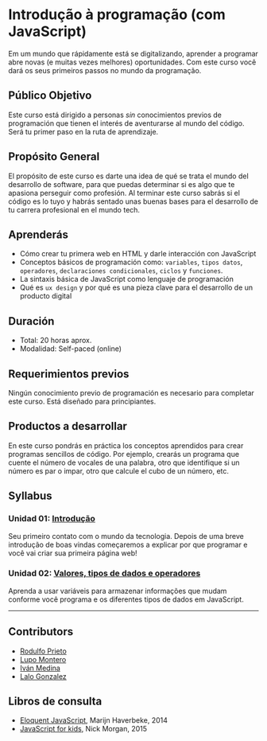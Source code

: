 # Introdução à programação (com JavaScript)

Em um mundo que rápidamente está se digitalizando, aprender a programar abre
novas (e muitas vezes melhores) oportunidades. Com este curso você dará os seus
primeiros passos no mundo da programação.

## Público Objetivo

Este curso está dirigido a personas _sin_ conocimientos previos de programación
que tienen el interés de aventurarse al mundo del código. Será tu primer paso en
la ruta de aprendizaje.

## Propósito General

El propósito de este curso es darte una idea de qué se trata el mundo del
desarrollo de software, para que puedas determinar si es algo que te apasiona
perseguir como profesión. Al terminar este curso sabrás si el código es lo tuyo
y habrás sentado unas buenas bases para el desarrollo de tu carrera profesional
en el mundo tech.

## Aprenderás

- Cómo crear tu primera web en HTML y darle interacción con JavaScript
- Conceptos básicos de programación como: `variables`, `tipos datos`,
  `operadores`, `declaraciones condicionales`, `ciclos` y `funciones`.
- La sintaxis básica de JavaScript como lenguaje de programación
- Qué es `ux design` y por qué es una pieza clave para el desarrollo de un
  producto digital

## Duración

- Total: 20 horas aprox.
- Modalidad: Self-paced (online)

## Requerimientos previos

Ningún conocimiento previo de programación es necesario para completar este
curso. Está diseñado para principiantes.

## Productos a desarrollar

En este curso pondrás en práctica los conceptos aprendidos para crear programas
sencillos de código. Por ejemplo, crearás un programa que cuente el número de
vocales de una palabra, otro que identifique si un número es par o impar, otro
que calcule el cubo de un número, etc.

## Syllabus

### Unidad 01: [Introdução](01-introduction)

Seu primeiro contato com o mundo da tecnologia. Depois de uma breve introdução
de boas vindas começaremos a explicar por que programar e você vai criar sua
primeira página web!

### Unidad 02: [Valores, tipos de dados e operadores](02-variables-and-data-types)

Aprenda a usar variáveis ​​para armazenar informações que mudam conforme você
programa e os diferentes tipos de dados em JavaScript.

---

## Contributors

- [Rodulfo Prieto](https://github.com/chamodev)
- [Lupo Montero](https://github.com/lupomontero)
- [Iván Medina](https://github.com/ivandevp)
- [Lalo Gonzalez](https://github.com/lalogf)

## Libros de consulta

- [Eloquent JavaScript](http://eloquentjavascript.net/), Marijn Haverbeke, 2014
- [JavaScript for kids](http://pepa.holla.cz/wp-content/uploads/2015/11/JavaScript-for-Kids.pdf),
  Nick Morgan, 2015
